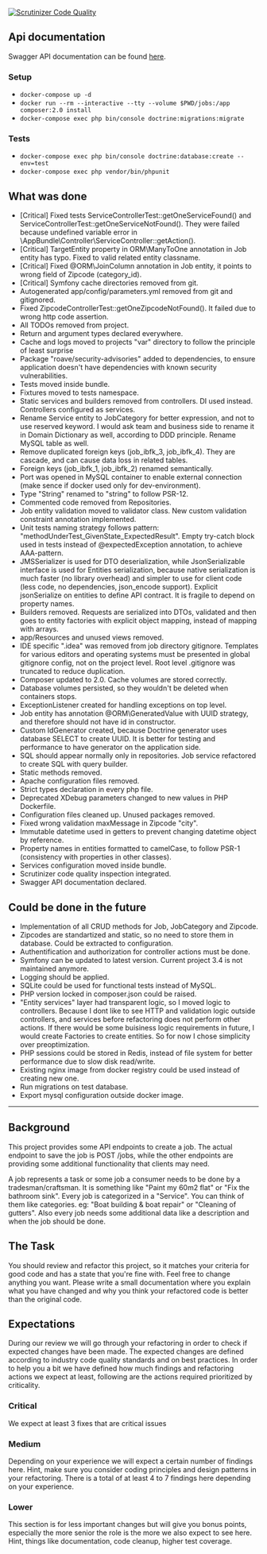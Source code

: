 [![Scrutinizer Code Quality](https://scrutinizer-ci.com/g/Vehsamrak/backend-refactoring-challenge/badges/quality-score.png?b=master)](https://scrutinizer-ci.com/g/Vehsamrak/backend-refactoring-challenge/?branch=master)

## Api documentation
Swagger API documentation can be found [here](documentation/api.yaml).

### Setup
- `docker-compose up -d`
- `docker run --rm --interactive --tty --volume $PWD/jobs:/app composer:2.0 install`
- `docker-compose exec php bin/console doctrine:migrations:migrate`

### Tests
- `docker-compose exec php bin/console doctrine:database:create --env=test`
- `docker-compose exec php vendor/bin/phpunit`

## What was done
* [Critical] Fixed tests ServiceControllerTest::getOneServiceFound() and ServiceControllerTest::getOneServiceNotFound(). They were failed because undefined variable error in \AppBundle\Controller\ServiceController::getAction().
* [Critical] TargetEntity property in ORM\ManyToOne annotation in Job entity has typo. Fixed to valid related entity classname.
* [Critical] Fixed @ORM\JoinColumn annotation in Job entity, it points to wrong field of Zipcode (category_id).
* [Critical] Symfony cache directories removed from git.
* Autogenerated app/config/parameters.yml removed from git and gitignored.
* Fixed ZipcodeControllerTest::getOneZipcodeNotFound(). It failed due to wrong http code assertion.
* All TODOs removed from project.
* Return and argument types declared everywhere.
* Cache and logs moved to projects "var" directory to follow the principle of least surprise
* Package "roave/security-advisories" added to dependencies, to ensure application doesn't have dependencies with known security vulnerabilities.
* Tests moved inside bundle.
* Fixtures moved to tests namespace.
* Static services and builders removed from controllers. DI used instead. Controllers configured as services.
* Rename Service entity to JobCategory for better expression, and not to use reserved keyword. I would ask team and business side to rename it in Domain Dictionary as well, according to DDD principle. Rename MySQL table as well.
* Remove duplicated foreign keys (job_ibfk_3, job_ibfk_4). They are cascade, and can cause data loss in related tables.
* Foreign keys (job_ibfk_1, job_ibfk_2) renamed semantically. 
* Port was opened in MySQL container to enable external connection (make sence if docker used only for dev-environment).
* Type "String" renamed to "string" to follow PSR-12.
* Commented code removed from Repositories.
* Job entity validation moved to validator class. New custom validation constraint annotation implemented.
* Unit tests naming strategy follows pattern: "methodUnderTest_GivenState_ExpectedResult". Empty try-catch block used in tests instead of @expectedException annotation, to achieve AAA-pattern.
* JMSSerializer is used for DTO deserialization, while JsonSerializable interface is used for Entities serialization, because native serialization is much faster (no library overhead) and simpler to use for client code (less code, no dependencies, json_encode support). Explicit jsonSerialize on entities to define API contract. It is fragile to depend on property names.
* Builders removed. Requests are serialized into DTOs, validated and then goes to entity factories with explicit object mapping, instead of mapping with arrays.
* app/Resources and unused views removed.
* IDE specific ".idea" was removed from job directory gitignore. Templates for various editors and operating systems must be presented in global gitignore config, not on the project level. Root level .gitignore was truncated to reduce duplication.
* Composer updated to 2.0. Cache volumes are stored correctly.
* Database volumes persisted, so they wouldn't be deleted when containers stops.
* ExceptionListener created for handling exceptions on top level.
* Job entity has annotation @ORM\GeneratedValue with UUID strategy, and therefore should not have id in constructor.
* Custom IdGenerator created, because Doctrine generator uses database SELECT to create UUID. It is better for testing and performance to have generator on the application side.
* SQL should appear normally only in repositories. Job service refactored to create SQL with query builder.
* Static methods removed.
* Apache configuration files removed.
* Strict types declaration in every php file.
* Deprecated XDebug parameters changed to new values in PHP Dockerfile.
* Configuration files cleaned up. Unused packages removed.
* Fixed wrong validation maxMessage in Zipcode "city".
* Immutable datetime used in getters to prevent changing datetime object by reference.
* Property names in entities formatted to camelCase, to follow PSR-1 (consistency with properties in other classes).
* Services configuration moved inside bundle.
* Scrutinizer code quality inspection integrated.
* Swagger API documentation declared.

## Could be done in the future
* Implementation of all CRUD methods for Job, JobCategory and Zipcode.
* Zipcodes are standartized and static, so no need to store them in database. Could be extracted to configuration.
* Authentification and authorization for controller actions must be done.
* Symfony can be updated to latest version. Current project 3.4 is not maintained anymore.
* Logging should be applied.
* SQLite could be used for functional tests instead of MySQL.
* PHP version locked in composer.json could be raised.
* "Entity services" layer had transparent logic, so I moved logic to controllers. Because I dont like to see HTTP and validation logic outside controllers, and services before refactoring does not perform other actions. If there would be some buisiness logic requirements in future, I would create Factories to create entities. So for now I chose simplicity over preoptimization.
* PHP sessions could be stored in Redis, instead of file system for better performance due to slow disk read/write.
* Existing nginx image from docker registry could be used instead of creating new one.
* Run migrations on test database.
* Export mysql configuration outside docker image.

---

## Background
This project provides some API endpoints to create a job. The actual endpoint to save the job is POST /jobs, 
while the other endpoints are providing some additional functionality that clients may need.

A job represents a task or some job a consumer needs to be done by a tradesman/craftsman.
It is something like "Paint my 60m2 flat" or "Fix the bathroom sink".
Every job is categorized in a "Service". You can think of them like categories. eg: "Boat building & boat repair" or "Cleaning of gutters".
Also every job needs some additional data like a description and when the job should be done.

## The Task
You should review and refactor this project, so it matches your criteria for good code and has a state that you're fine with. 
Feel free to change anything you want.
Please write a small documentation where you explain what you have changed and why you think your refactored code is better than the original code.

## Expectations
During our review we will go through your refactoring in order to check if expected changes have been made. The expected changes are defined according to industry code quality standards and on best practices. In order to help you a bit we have defined how much findings and refactoring actions we expect at least, following are the actions required prioritized by criticality.

### Critical
We expect at least 3 fixes that are critical issues

### Medium
Depending on your experience we will expect a certain number of findings here.
Hint, make sure you consider coding principles and design patterns in your refactoring.
There is a total of at least 4 to 7 findings here depending on your experience.

### Lower
This section is for less important changes but will give you bonus points, especially the more senior the role is the more we also expect to see here.
Hint, things like documentation, code cleanup, higher test coverage.
